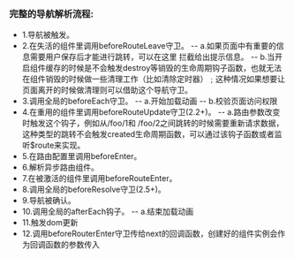 ### 完整的导航解析流程:
- 1.导航被触发。
- 2.在失活的组件里调用beforeRouteLeave守卫。
-- a.如果页面中有重要的信息需要用户保存后才能进行跳转，可以在这里 拦截给出提示信息。
-- b.当开启组件缓存的时候是不会触发destroy等销毁的生命周期钩子函数，也就无法在组件销毁的时候做一些清理工作（比如清除定时器）﹔这种情况如果想要让页面离开的时候做清理则可以借助这个导航守卫。
- 3.调用全局的beforeEach守卫。
-- a.开始加载动画
-- b.校验页面访问权限
- 4.在重用的组件里调用beforeRouteUpdate守卫(2.2+)。
-- a.路由参数改变时触发这个钩子，例如从/foo/1和 /foo/2之间跳转的时候需要重新请求数据，这种类型的跳转不会触发created生命周期函数，可以通过该钩子函数或者监听$route来实现。
- 5.在路由配置里调用beforeEnter。
- 6.解析异步路由组件。
- 7.在被激活的组件里调用beforeRouteEnter。
- 8.调用全局的beforeResolve守卫(2.5+)。
- 9.导航被确认。
- 10.调用全局的afterEach钩子。
-- a.结束加载动画
- 11.触发dom更新
- 12.调用beforeRouterEnter守卫传给next的回调函数，创建好的组件实例会作为回调函数的参数传入
